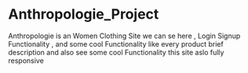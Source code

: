 # Anthropologie_Project
Anthropologie is an Women Clothing Site we can se here , Login Signup Functionality , and some cool Functionality like every product brief description and also see some cool Functionality this site aslo fully responsive
